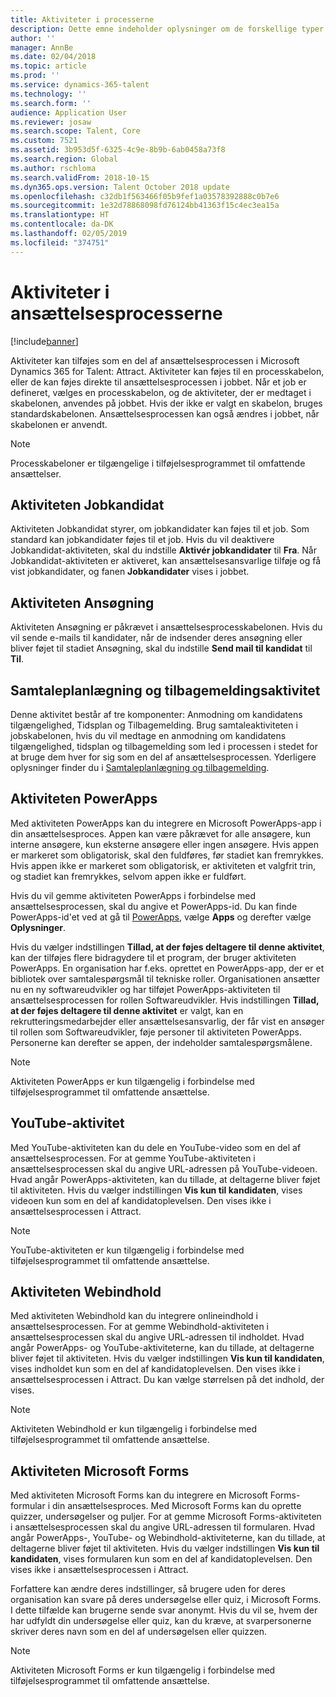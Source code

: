 ```yaml
---
title: Aktiviteter i processerne
description: Dette emne indeholder oplysninger om de forskellige typer aktiviteter, der kan bruges i ansættelsesprocessen.
author: ''
manager: AnnBe
ms.date: 02/04/2018
ms.topic: article
ms.prod: ''
ms.service: dynamics-365-talent
ms.technology: ''
ms.search.form: ''
audience: Application User
ms.reviewer: josaw
ms.search.scope: Talent, Core
ms.custom: 7521
ms.assetid: 3b953d5f-6325-4c9e-8b9b-6ab0458a73f8
ms.search.region: Global
ms.author: rschloma
ms.search.validFrom: 2018-10-15
ms.dyn365.ops.version: Talent October 2018 update
ms.openlocfilehash: c32db1f563466f05b9fef1a03578392888c0b7e6
ms.sourcegitcommit: 1e32d78868098fd76124bb41363f15c4ec3ea15a
ms.translationtype: HT
ms.contentlocale: da-DK
ms.lasthandoff: 02/05/2019
ms.locfileid: "374751"
---
```

# <a name="activities-in-the-hiring-processes"></a>Aktiviteter i ansættelsesprocesserne

[!include[banner](../includes/banner.md)]

Aktiviteter kan tilføjes som en del af ansættelsesprocessen i Microsoft Dynamics 365 for Talent: Attract. Aktiviteter kan føjes til en processkabelon, eller de kan føjes direkte til ansættelsesprocessen i jobbet. Når et job er defineret, vælges en processkabelon, og de aktiviteter, der er medtaget i skabelonen, anvendes på jobbet. Hvis der ikke er valgt en skabelon, bruges standardskabelonen. Ansættelsesprocessen kan også ændres i jobbet, når skabelonen er anvendt.

> [!NOTE] 
> Processkabeloner er tilgængelige i tilføjelsesprogrammet til omfattende ansættelser.

## <a name="prospect-activity"></a>Aktiviteten Jobkandidat

Aktiviteten Jobkandidat styrer, om jobkandidater kan føjes til et job. Som standard kan jobkandidater føjes til et job. Hvis du vil deaktivere Jobkandidat-aktiviteten, skal du indstille **Aktivér jobkandidater** til **Fra**. Når Jobkandidat-aktiviteten er aktiveret, kan ansættelsesansvarlige tilføje og få vist jobkandidater, og fanen **Jobkandidater** vises i jobbet.

## <a name="application-activity"></a>Aktiviteten Ansøgning

Aktiviteten Ansøgning er påkrævet i ansættelsesprocesskabelonen. Hvis du vil sende e-mails til kandidater, når de indsender deres ansøgning eller bliver føjet til stadiet Ansøgning, skal du indstille **Send mail til kandidat** til **Til**.

## <a name="interview-schedule-and-feedback-activity"></a>Samtaleplanlægning og tilbagemeldingsaktivitet

Denne aktivitet består af tre komponenter: Anmodning om kandidatens tilgængelighed, Tidsplan og Tilbagemelding. Brug samtaleaktiviteten i jobskabelonen, hvis du vil medtage en anmodning om kandidatens tilgængelighed, tidsplan og tilbagemelding som led i processen i stedet for at bruge dem hver for sig som en del af ansættelsesprocessen. Yderligere oplysninger finder du i [Samtaleplanlægning og tilbagemelding](interview-scheduling-feedback.md).

## <a name="powerapps-activity"></a>Aktiviteten PowerApps

Med aktiviteten PowerApps kan du integrere en Microsoft PowerApps-app i din ansættelsesproces. Appen kan være påkrævet for alle ansøgere, kun interne ansøgere, kun eksterne ansøgere eller ingen ansøgere. Hvis appen er markeret som obligatorisk, skal den fuldføres, før stadiet kan fremrykkes. Hvis appen ikke er markeret som obligatorisk, er aktiviteten et valgfrit trin, og stadiet kan fremrykkes, selvom appen ikke er fuldført.

Hvis du vil gemme aktiviteten PowerApps i forbindelse med ansættelsesprocessen, skal du angive et PowerApps-id. Du kan finde PowerApps-id'et ved at gå til [PowerApps](https://web.powerapps.com), vælge **Apps** og derefter vælge **Oplysninger**.

Hvis du vælger indstillingen **Tillad, at der føjes deltagere til denne aktivitet**, kan der tilføjes flere bidragydere til et program, der bruger aktiviteten PowerApps. En organisation har f.eks. oprettet en PowerApps-app, der er et bibliotek over samtalespørgsmål til tekniske roller. Organisationen ansætter nu en ny softwareudvikler og har tilføjet PowerApps-aktiviteten til ansættelsesprocessen for rollen Softwareudvikler. Hvis indstillingen **Tillad, at der føjes deltagere til denne aktivitet** er valgt, kan en rekrutteringsmedarbejder eller ansættelsesansvarlig, der får vist en ansøger til rollen som Softwareudvikler, føje personer til aktiviteten PowerApps. Personerne kan derefter se appen, der indeholder samtalespørgsmålene.

> [!NOTE]
> Aktiviteten PowerApps er kun tilgængelig i forbindelse med tilføjelsesprogrammet til omfattende ansættelse.

## <a name="youtube-activity"></a>YouTube-aktivitet

Med YouTube-aktiviteten kan du dele en YouTube-video som en del af ansættelsesprocessen. For at gemme YouTube-aktiviteten i ansættelsesprocessen skal du angive URL-adressen på YouTube-videoen. Hvad angår PowerApps-aktiviteten, kan du tillade, at deltagerne bliver føjet til aktiviteten. Hvis du vælger indstillingen **Vis kun til kandidaten**, vises videoen kun som en del af kandidatoplevelsen. Den vises ikke i ansættelsesprocessen i Attract.

> [!NOTE]
> YouTube-aktiviteten er kun tilgængelig i forbindelse med tilføjelsesprogrammet til omfattende ansættelse.

## <a name="web-content-activity"></a>Aktiviteten Webindhold

Med aktiviteten Webindhold kan du integrere onlineindhold i ansættelsesprocessen. For at gemme Webindhold-aktiviteten i ansættelsesprocessen skal du angive URL-adressen til indholdet. Hvad angår PowerApps- og YouTube-aktiviteterne, kan du tillade, at deltagerne bliver føjet til aktiviteten. Hvis du vælger indstillingen **Vis kun til kandidaten**, vises indholdet kun som en del af kandidatoplevelsen. Den vises ikke i ansættelsesprocessen i Attract. Du kan vælge størrelsen på det indhold, der vises.

> [!NOTE]
> Aktiviteten Webindhold er kun tilgængelig i forbindelse med tilføjelsesprogrammet til omfattende ansættelse.

## <a name="microsoft-forms-activity"></a>Aktiviteten Microsoft Forms

Med aktiviteten Microsoft Forms kan du integrere en Microsoft Forms-formular i din ansættelsesproces. Med Microsoft Forms kan du oprette quizzer, undersøgelser og puljer. For at gemme Microsoft Forms-aktiviteten i ansættelsesprocessen skal du angive URL-adressen til formularen. Hvad angår PowerApps-, YouTube- og Webindhold-aktiviteterne, kan du tillade, at deltagerne bliver føjet til aktiviteten. Hvis du vælger indstillingen **Vis kun til kandidaten**, vises formularen kun som en del af kandidatoplevelsen. Den vises ikke i ansættelsesprocessen i Attract.

Forfattere kan ændre deres indstillinger, så brugere uden for deres organisation kan svare på deres undersøgelse eller quiz, i Microsoft Forms. I dette tilfælde kan brugerne sende svar anonymt. Hvis du vil se, hvem der har udfyldt din undersøgelse eller quiz, kan du kræve, at svarpersonerne skriver deres navn som en del af undersøgelsen eller quizzen.

> [!NOTE]
> Aktiviteten Microsoft Forms er kun tilgængelig i forbindelse med tilføjelsesprogrammet til omfattende ansættelse.
